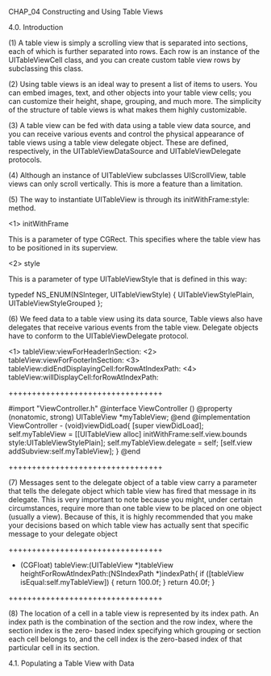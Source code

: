  CHAP_04 Constructing and Using Table Views
 
 
 4.0. Introduction
 
 
 (1) A table view is simply a scrolling view that is separated into sections, each of which is further separated into rows. 
 Each row is an instance of the UITableViewCell class, and you can create custom table view rows by subclassing this class.
 
 (2) Using table views is an ideal way to present a list of items to users. 
 You can embed images, text, and other objects into your table view cells; 
 you can customize their height, shape, grouping, and much more. 
 The simplicity of the structure of table views is what makes them highly customizable.
 
 (3) A table view can be fed with data using a table view data source, 
 and you can receive various events and control the physical appearance of table views using a table view delegate object.
 These are defined, respectively, in the UITableViewDataSource and UITableViewDelegate protocols.
 
 (4) Although an instance of UITableView subclasses UIScrollView, table views can only scroll vertically. 
 This is more a feature than a limitation. 
 
 
 (5) The way to instantiate UITableView is through its initWithFrame:style: method. 
 
 <1> initWithFrame
 
 This is a parameter of type CGRect. This specifies where the table view has to be positioned in its superview. 
 
 <2> style
 
 This is a parameter of type UITableViewStyle that is defined in this way:

typedef NS_ENUM(NSInteger, UITableViewStyle) { 
	UITableViewStylePlain, 
	UITableViewStyleGrouped
};

 (6) We feed data to a table view using its data source,
 Table views also have delegates that receive various events from the table view. 
 Delegate objects have to conform to the UITableViewDelegate protocol. 
 
 <1> 
 tableView:viewForHeaderInSection:
 <2>
 tableView:viewForFooterInSection:
 <3>
 tableView:didEndDisplayingCell:forRowAtIndexPath:
 <4>
 tableView:willDisplayCell:forRowAtIndexPath:
 
 +++++++++++++++++++++++++++++++++
 
  #import "ViewController.h"
@interface ViewController () <UITableViewDelegate> 
@property (nonatomic, strong) UITableView *myTableView; 
@end
@implementation ViewController - (void)viewDidLoad{
        [super viewDidLoad];
        self.myTableView = [[UITableView alloc]
                            initWithFrame:self.view.bounds
                            style:UITableViewStylePlain];
        self.myTableView.delegate = self;
        [self.view addSubview:self.myTableView];
    }
@end

 +++++++++++++++++++++++++++++++++
 
 (7) Messages sent to the delegate object of a table view carry a parameter 
 that tells the delegate object which table view has fired that message in its delegate. 
 This is very important to note because you might, under certain circumstances, 
 require more than one table view to be placed on one object (usually a view). Because of this, 
 it is highly recommended that you make your decisions based on which table view has actually sent that specific message to your delegate object
 
 +++++++++++++++++++++++++++++++++
 
 - (CGFloat) tableView:(UITableView *)tableView heightForRowAtIndexPath:(NSIndexPath *)indexPath{
	if ([tableView isEqual:self.myTableView]) { 
		return 100.0f;
	}
	return 40.0f;
 }

 +++++++++++++++++++++++++++++++++
 
 (8) The location of a cell in a table view is represented by its index path.
 An index path is the combination of the section and the row index, 
 where the section index is the zero- based index specifying which grouping or section each cell belongs to, 
 and the cell index is the zero-based index of that particular cell in its section.
 
 
 4.1. Populating a Table View with Data